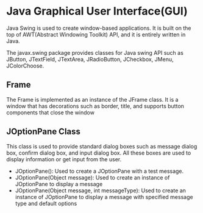 # Java Graphical User Interface(GUI)

Java Swing is used to create window-based applications. It is built on the top of 
AWT(Abstract Windowing Toolkit) API, and it is entirely written in Java.

The javax.swing package provides classes for Java swing  API such as JButton,
JTextField, JTextArea, JRadioButton, JCheckbox, JMenu, JColorChoose.


## Frame
The Frame is implemented as an instance of the JFrame class. It is a window that has 
decorations such as border, title, and supports button components that close the window

## JOptionPane Class
This class is used to provide standard dialog boxes such as message dialog box, confirm dialog
box, and input dialog box. All these boxes are used to display information or get input from the 
user. 
* JOptionPane(): Used to create a JOptionPane with a test message.
* JOptionPane(Object message): Used to create an instance of JOptionPane to display a message
* JOptionPane(Object message, int messageType): Used to create an instance of JOptionPane to display
a message with specified message type and default options
